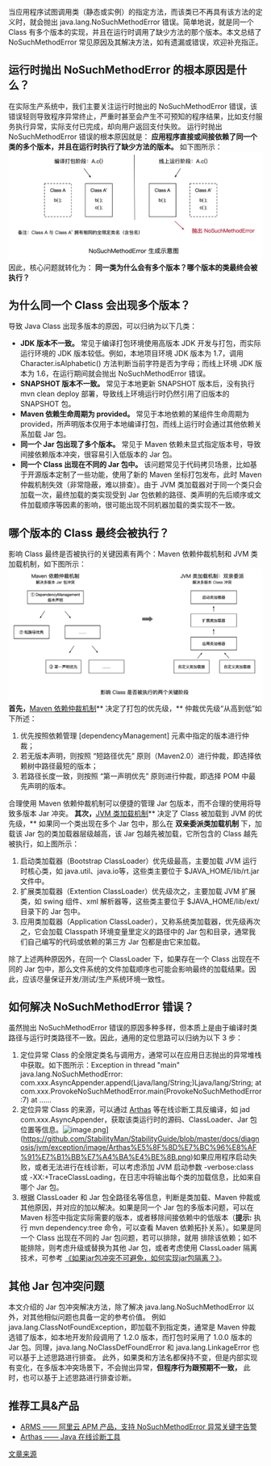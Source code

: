 当应用程序试图调用类（静态或实例）的指定方法，而该类已不再具有该方法的定义时，就会抛出 java.lang.NoSuchMethodError 错误。简单地说，就是同一个 Class 有多个版本的实现，并且在运行时调用了缺少方法的那个版本。本文总结了 NoSuchMethodError 常见原因及其解决方法，如有遗漏或错误，欢迎补充指正。

## 运行时抛出 NoSuchMethodError 的根本原因是什么？
在实际生产系统中，我们主要关注运行时抛出的 NoSuchMethodError 错误，该错误轻则导致程序异常终止，严重时甚至会产生不可预知的程序结果，比如支付服务执行异常，实际支付已完成，却向用户返回支付失败。
运行时抛出 NoSuchMethodError 错误的根本原因就是： **应用程序直接或间接依赖了同一个类的多个版本，并且在运行时执行了缺少方法的版本。** 如下图所示：
![image.png](NoSuchMethodError常见原因及解决方法/img_1.png)
因此，核心问题就转化为： **同一类为什么会有多个版本？哪个版本的类最终会被执行？**
## 为什么同一个 Class 会出现多个版本？
导致 Java Class 出现多版本的原因，可以归纳为以下几类：

- **JDK 版本不一致。** 常见于编译打包环境使用高版本 JDK 开发与打包，而实际运行环境的 JDK 版本较低。例如，本地项目环境 JDK 版本为 1.7，调用 Character.isAlphabetic() 方法判断当前字符是否为字母；而线上环境 JDK 版本为 1.6，在运行期间就会抛出 NoSuchMethodError 错误。
- **SNAPSHOT 版本不一致。** 常见于本地更新 SNAPSHOT 版本后，没有执行 mvn clean deploy 部署，导致线上环境运行时仍然引用了旧版本的 SNAPSHOT 包。
- **Maven 依赖生命周期为 provided。** 常见于本地依赖的某组件生命周期为 provided，所声明版本仅用于本地编译打包，而线上运行时会通过其他依赖关系加载 Jar 包。
- **同一个 Jar 包出现了多个版本。** 常见于 Maven 依赖未显式指定版本号，导致间接依赖版本冲突，很容易引入低版本的 Jar 包。
- **同一个 Class 出现在不同的 Jar 包中。** 该问题常见于代码拷贝场景，比如基于开源版本定制了一些功能，使用了新的 Maven 坐标打包发布，此时 Maven 仲裁机制失效（非常隐蔽，难以排查）。由于 JVM 类加载器对于同一个类只会加载一次，最终加载的类实现受到 Jar 包依赖的路径、类声明的先后顺序或文件加载顺序等因素的影响，很可能出现不同机器加载的类实现不一致。
## 哪个版本的 Class 最终会被执行？
影响 Class 最终是否被执行的关键因素有两个：Maven 依赖仲裁机制和 JVM 类加载机制，如下图所示：
![image.png](NoSuchMethodError常见原因及解决方法/img_2.png)
**首先，**[Maven 依赖仲裁机制](https://maven.apache.org/guides/introduction/introduction-to-dependency-mechanism.html)** 决定了打包的优先级，** 仲裁优先级“从高到低”如下所述：

1. 优先按照依赖管理 [dependencyManagement] 元素中指定的版本进行仲裁；
2. 若无版本声明，则按照 “短路径优先” 原则（Maven2.0）进行仲裁，即选择依赖树中路径最短的版本；
3. 若路径长度一致，则按照 “第一声明优先” 原则进行仲裁，即选择 POM 中最先声明的版本。

合理使用 Maven 依赖仲裁机制可以便捷的管理 Jar 包版本，而不合理的使用将导致多版本 Jar 冲突。
**其次，**[JVM 类加载机制](https://www.baeldung.com/java-classloaders)** 决定了 Class 被加载到 JVM 的优先级，** 如果同一个类出现在多个 Jar 包中，那么在 **双亲委派类加载机制** 下，加载该 Jar 包的类加载器层级越高，该 Jar 包越先被加载，它所包含的 Class 越先被执行，如上图所示：

1. 启动类加载器（Bootstrap ClassLoader）优先级最高，主要加载 JVM 运行时核心类，如 java.util、java.io等，这些类主要位于 $JAVA_HOME/lib/rt.jar 文件中。
2. 扩展类加载器（Extention ClassLoader）优先级次之，主要加载 JVM 扩展类，如 swing 组件、xml 解析器等，这些类主要位于 $JAVA_HOME/lib/ext/ 目录下的 Jar 包中。
3. 应用类加载器（Application ClassLoader），又称系统类加载器，优先级再次之，它会加载 Classpath 环境变量里定义的路径中的 Jar 包和目录，通常我们自己编写的代码或依赖的第三方 Jar 包都是由它来加载。

除了上述两种原因外，在同一个 ClassLoader 下，如果存在一个 Class 出现在不同的 Jar 包中，那么文件系统的文件加载顺序也可能会影响最终的加载结果。因此，应该尽量保证开发/测试/生产系统环境一致性。
## 如何解决 NoSuchMethodError 错误？
虽然抛出 NoSuchMethodError 错误的原因多种多样，但本质上是由于编译时类路径与运行时类路径不一致。因此，通用的定位思路可以归纳为以下 3 步：

1. 定位异常 Class 的全限定类名与调用方，通常可以在应用日志抛出的异常堆栈中获取。如下图所示：Exception in thread "main" java.lang.NoSuchMethodError: com.xxx.AsyncAppender.append(Ljava/lang/String;)Ljava/lang/String; 	at com.xxx.ProvokeNoSuchMethodError.main(ProvokeNoSuchMethodError:7) 	at …… 
2. 定位异常 Class 的来源，可以通过 [Arthas](https://github.com/alibaba/arthas) 等在线诊断工具反编译，如 jad com.xxx.AsyncAppender，获取该类运行时的源码、ClassLoader、Jar 包位置等信息。![image.png](https://cdn.nlark.com/yuque/0/2022/png/22746802/1652925096243-a452e63c-a047-4701-894d-4bac029ff224.png#averageHue=%23030303&clientId=ub0f18c63-9b85-4&from=paste&id=u518f1245&originHeight=1038&originWidth=1592&originalType=url&ratio=1&rotation=0&showTitle=false&size=506169&status=done&style=none&taskId=udbdb01cf-ec02-40b5-8115-2c6a5d26d0a&title=)](https://github.com/StabilityMan/StabilityGuide/blob/master/docs/diagnosis/jvm/exception/image/Arthas%E5%8F%8D%E7%BC%96%E8%AF%91%E7%B1%BB%E7%A4%BA%E4%BE%8B.png)如果应用程序启动失败，或者无法进行在线诊断，可以考虑添加 JVM 启动参数 -verbose:class 或 -XX:+TraceClassLoading，在日志中将输出每个类的加载信息，比如来自哪个 Jar 包。
3. 根据 ClassLoader 和 Jar 包全路径名等信息，判断是类加载、Maven 仲裁或其他原因，并对应的加以解决。如果是同一个 Jar 包的多版本问题，可以在 Maven <dependencyManagement> 标签中指定实际需要的版本，或者移除间接依赖中的低版本（**提示:** 执行 mvn dependency:tree 命令，可以查看 Maven 依赖拓扑关系）。如果是同一个 Class 出现在不同的 Jar 包问题，若可以排除，就用 <excludes> 排除该依赖；如不能排除，则考虑升级或替换为其他 Jar 包，或者考虑使用 ClassLoader 隔离技术，可参考 [《如果jar包冲突不可避免，如何实现jar包隔离？》](http://www.shop988.com/blog/%E5%A6%82%E4%BD%95%E5%AE%9E%E7%8E%B0jar%E5%8C%85%E9%9A%94%E7%A6%BB.html)。
## 其他 Jar 包冲突问题
本文介绍的 Jar 包冲突解决方法，除了解决 java.lang.NoSuchMethodError 以外，对其他相似问题也具备一定的参考价值。
例如 java.lang.ClassNotFoundException，即加载不到指定类，通常是 Maven 仲裁选错了版本，如本地开发阶段调用了 1.2.0 版本，而打包时采用了 1.0.0 版本的 Jar 包。同理，java.lang.NoClassDefFoundError 和 java.lang.LinkageError 也可以基于上述思路进行排查。
此外，如果类和方法名都保持不变，但是内部实现有变化，在多版本冲突场景下，不会抛出异常，**但程序行为跟预期不一致，** 此时，也可以基于上述思路进行排查诊断。
## 推荐工具&产品

- [ARMS —— 阿里云 APM 产品，支持 NoSuchMethodError 异常关键字告警](https://help.aliyun.com/document_detail/42781.html)
- [Arthas —— Java 在线诊断工具](https://github.com/alibaba/arthas)

[文章来源](https://github.com/StabilityMan/StabilityGuide/blob/master/docs/diagnosis/jvm/exception/%E7%B3%BB%E7%BB%9F%E7%A8%B3%E5%AE%9A%E6%80%A7%E2%80%94%E2%80%94NoSuchMethodError%E5%B8%B8%E8%A7%81%E5%8E%9F%E5%9B%A0%E5%8F%8A%E8%A7%A3%E5%86%B3%E6%96%B9%E6%B3%95.md)
